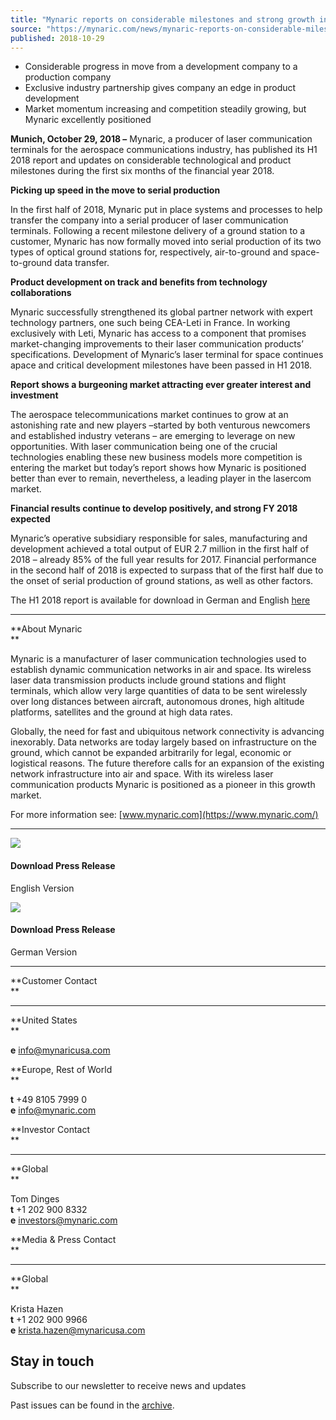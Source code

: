 ```yaml
---
title: "Mynaric reports on considerable milestones and strong growth in H1 2018"
source: "https://mynaric.com/news/mynaric-reports-on-considerable-milestones-and-strong-growth-in-h1-2018/"
published: 2018-10-29
---
```

- Considerable progress in move from a development company to a production company
- Exclusive industry partnership gives company an edge in product development
- Market momentum increasing and competition steadily growing, but Mynaric excellently positioned

**Munich, October 29, 2018 –** Mynaric, a producer of laser communication terminals for the aerospace communications industry, has published its H1 2018 report and updates on considerable technological and product milestones during the first six months of the financial year 2018.

**Picking up speed in the move to serial production**

In the first half of 2018, Mynaric put in place systems and processes to help transfer the company into a serial producer of laser communication terminals. Following a recent milestone delivery of a ground station to a customer, Mynaric has now formally moved into serial production of its two types of optical ground stations for, respectively, air-to-ground and space-to-ground data transfer.

**Product development on track and benefits from technology collaborations**

Mynaric successfully strengthened its global partner network with expert technology partners, one such being CEA-Leti in France. In working exclusively with Leti, Mynaric has access to a component that promises market-changing improvements to their laser communication products’ specifications. Development of Mynaric’s laser terminal for space continues apace and critical development milestones have been passed in H1 2018.

**Report shows a burgeoning market attracting ever greater interest and investment**

The aerospace telecommunications market continues to grow at an astonishing rate and new players –started by both venturous newcomers and established industry veterans – are emerging to leverage on new opportunities. With laser communication being one of the crucial technologies enabling these new business models more competition is entering the market but today’s report shows how Mynaric is positioned better than ever to remain, nevertheless, a leading player in the lasercom market.

**Financial results continue to develop positively, and strong FY 2018 expected**

Mynaric’s operative subsidiary responsible for sales, manufacturing and development achieved a total output of EUR 2.7 million in the first half of 2018 – already 85% of the full year results for 2017. Financial performance in the second half of 2018 is expected to surpass that of the first half due to the onset of serial production of ground stations, as well as other factors.

The H1 2018 report is available for download in German and English [here](https://mynaric.com/investor-relations/publications)

---

**About Mynaric  
**

Mynaric is a manufacturer of laser communication technologies used to establish dynamic communication networks in air and space. Its wireless laser data transmission products include ground stations and flight terminals, which allow very large quantities of data to be sent wirelessly over long distances between aircraft, autonomous drones, high altitude platforms, satellites and the ground at high data rates.

Globally, the need for fast and ubiquitous network connectivity is advancing inexorably. Data networks are today largely based on infrastructure on the ground, which cannot be expanded arbitrarily for legal, economic or logistical reasons. The future therefore calls for an expansion of the existing network infrastructure into air and space. With its wireless laser communication products Mynaric is positioned as a pioneer in this growth market.

For more information see: [www.mynaric.com](https://www.mynaric.com/)

---

[![](https://mynaric.com/wp-content/uploads/2018/01/pdf-icon.svg)](https://mynaric.com/wp-content/uploads/2018/10/20181029_PR_Mynaric-achieves-considerable-milestones-in-H1-2018_final.pdf)

#### Download Press Release

English Version

[![](https://mynaric.com/wp-content/uploads/2018/01/pdf-icon.svg)](https://mynaric.com/wp-content/uploads/2018/10/20181029_PR_Mynaric-berichtet-%C3%BCber-wichtige-Meilensteine-und-starkes-Wachstum-im-1.-Halbjahr-2018_final.pdf)

#### Download Press Release

German Version

---

**Customer Contact  
**

---

**United States  
**

**e** [info@mynaricusa.com](https://mynaric.com/news/mynaric-reports-on-considerable-milestones-and-strong-growth-in-h1-2018/)

**Europe, Rest of World  
**

**t** +49 8105 7999 0  
**e** [info@mynaric.com](https://mynaric.com/news/mynaric-reports-on-considerable-milestones-and-strong-growth-in-h1-2018/)

**Investor Contact  
**

---

**Global  
**

Tom Dinges  
**t** +1 202 900 8332  
**e** [investors@mynaric.com](https://mynaric.com/news/mynaric-reports-on-considerable-milestones-and-strong-growth-in-h1-2018/)

**Media & Press Contact  
**

---

**Global  
**

Krista Hazen  
**t** +1 202 900 9966  
**e** [krista.hazen@mynaricusa.com](https://mynaric.com/news/mynaric-reports-on-considerable-milestones-and-strong-growth-in-h1-2018/)

## Stay in touch

Subscribe to our newsletter to receive news and updates

Past issues can be found in the [archive](https://us17.campaign-archive.com/home/?u=7b919ac48d490499a79acff9f&id=aaebe0d6df).